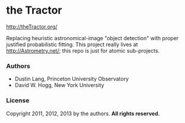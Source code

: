 # the Tractor

http://theTractor.org/

Replacing heuristic astronomical-image "object detection" with proper
justified probabilistic fitting.  This project really lives at
<http://Astrometry.net/>; this repo is just for atomic sub-projects.

### Authors

* Dustin Lang, Princeton University Observatory
* David W. Hogg, New York University

### License

Copyright 2011, 2012, 2013 by the authors.  **All rights reserved.**
